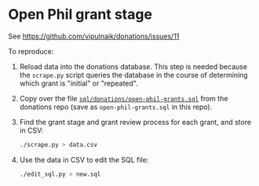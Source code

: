 # Open Phil grant stage

See https://github.com/vipulnaik/donations/issues/11

To reproduce:

1. Reload data into the donations database. This step is needed because the
   `scrape.py` script queries the database in the course of determining which
   grant is "initial" or "repeated".

2. Copy over the file
   [`sql/donations/open-phil-grants.sql`](https://github.com/vipulnaik/donations/blob/master/sql/donations/open-phil-grants.sql)
   from the donations repo (save as `open-phil-grants.sql` in this repo).

3. Find the grant stage and grant review process for each grant, and store in CSV:

   ```bash
   ./scrape.py > data.csv
   ```

4. Use the data in CSV to edit the SQL file:

   ```bash
   ./edit_sql.py > new.sql
   ```
